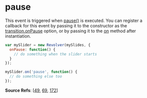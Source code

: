 # pause

This event is triggered when [pause()](https://github.com/revolverjs/revolverjs/blob/master/docs/revolver.methods.pause.md) is executed. You can register a callback for this event by passing it to the constructor as the [transition.onPause](https://github.com/revolverjs/revolverjs/blob/master/docs/revolver.options.transition.onpause.md) option, or by passing it to the [on](https://github.com/revolverjs/revolverjs/blob/master/docs/revolver.methods.on.md) method after instantiation.

```javascript
var mySlider = new Revolver(mySlides, {
  onPause: function() {
    // do something when the slider starts
  }
});

mySlider.on('pause', function() {
  // do something else too
});
```

**Source Refs**: [[49](https://github.com/revolverjs/revolverjs/blob/master/coffee/revolver.coffee#L49), [69](https://github.com/revolverjs/revolverjs/blob/master/coffee/revolver.coffee#L69), [172](https://github.com/revolverjs/revolverjs/blob/master/coffee/revolver.coffee#L172)]
